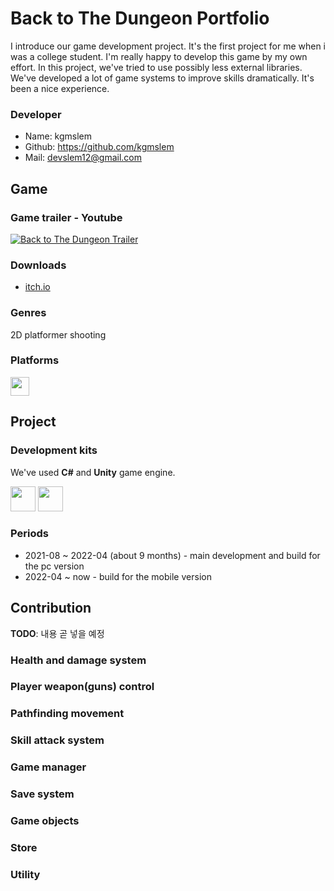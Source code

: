# Back to The Dungeon Portfolio

I introduce our game development project. It's the first project for me when i was a college student. I'm really happy to develop this game by my own effort. In this project, we've tried to use possibly less external libraries. We've developed a lot of game systems to improve skills dramatically. It's been a nice experience.

### Developer

* Name: kgmslem
* Github: https://github.com/kgmslem
* Mail: devslem12@gmail.com

<!--
Project title
Any relevant programming languages used
Game engines or relevant software used
Game genres
How you contributed to the project (solo? coder in the team? etc.)
Time it took to make
-->

## Game

### Game trailer - Youtube

[![Back to The Dungeon Trailer](https://img.youtube.com/vi/hy_my0OQddc/0.jpg)](https://www.youtube.com/watch?v=hy_my0OQddc) 

### Downloads

* [itch.io](https://devslem.itch.io/back-to-the-dungeon)

### Genres

2D platformer shooting

### Platforms

<p>
<img src="https://upload.wikimedia.org/wikipedia/commons/c/c7/Windows_logo_-_2012.png" height="30">
<!--<img src="https://upload.wikimedia.org/wikipedia/commons/thumb/6/64/Android_logo_2019_%28stacked%29.svg/640px-Android_logo_2019_%28stacked%29.svg.png" width="40">-->
</p>

## Project

### Development kits

We've used **C#** and **Unity** game engine.

<p>
<img src="https://w.namu.la/s/a5c8b52bd00f38f3430dd7540867240527fd91e023abc9ff5afc7612faaf0ff3d089ebc7d17fd742323e15a32383753a3777de02ec664a6e15b0e92847220dc47f2be0a379d83dfb0a437a75ee6b2f63e63bbc1106ffb05877c5ccac54f45b22" height="40">
<img src="https://upload.wikimedia.org/wikipedia/commons/thumb/1/19/Unity_Technologies_logo.svg/1280px-Unity_Technologies_logo.svg.png" height="40">
</p>

### Periods

* 2021-08 ~ 2022-04 (about 9 months) - main development and build for the pc version
* 2022-04 ~ now - build for the mobile version

## Contribution

**TODO**: 내용 곧 넣을 예정

### Health and damage system

### Player weapon(guns) control

### Pathfinding movement

### Skill attack system

### Game manager

### Save system

### Game objects

### Store

### Utility
